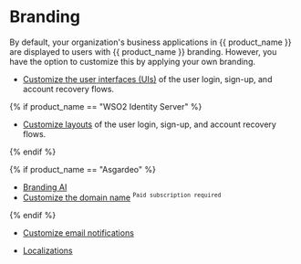 # Branding

By default, your organization's business applications in {{ product_name }} are displayed to users with {{ product_name }} branding. However, you have the option to customize this by applying your own branding.

- [Customize the user interfaces (UIs)]({{base_path}}/guides/branding/configure-ui-branding/) of the user login, sign-up, and account recovery flows.

{% if product_name == "WSO2 Identity Server" %}

- [Customize layouts]({{base_path}}/guides/branding/add-custom-layouts/) of the user login, sign-up, and account recovery flows.

{% endif %}

{% if product_name == "Asgardeo" %}
- [Branding AI]({{base_path}}/guides/branding/ai-branding/)
- [Customize the domain name]({{base_path}}/guides/branding/configure-custom-domains/) <sup>`Paid subscription required`</sup>

{% endif %}

- [Customize email notifications]({{base_path}}/guides/branding/customize-email-templates/)

- [Localizations]({{base_path}}/guides/branding/localization/)